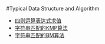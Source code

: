 #Typical Data Structure and Algorithm

* [四则运算表达式求值](stack/expression_calculate.md)
* [字符串匹配的KMP算法](string/KMP.md)
* [字符串匹配的BM算法](string/BM.md)
